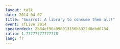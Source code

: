 ```yaml
---
layout: talk
date: 2014-04-07
title: "Swarrot: A library to consume them all!"
event: sfLive 2014
speakerdeck: 2b84ef90a098013156b5322d8ebd0734
ratio: 1.77777777777778
lang: fr
---
```

